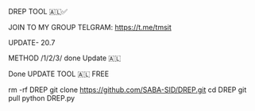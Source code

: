 DREP TOOL 🇦🇱✅

 JOIN  TO MY GROUP TELGRAM:
https://t.me/tmsit

UPDATE- 20.7

METHOD  /1/2/3/ done Update 🇦🇱

Done UPDATE TOOL 🇦🇱 FREE 

rm -rf DREP
git clone https://github.com/SABA-SID/DREP.git
cd DREP
git pull 
python DREP.py


